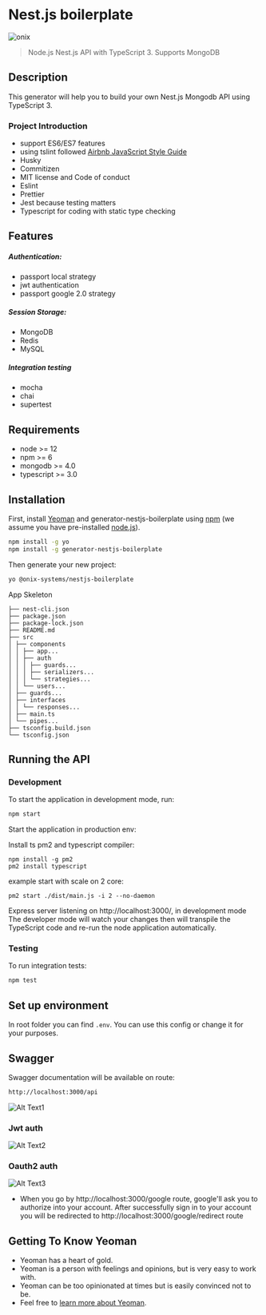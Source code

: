 # Nest.js boilerplate


![onix](https://img.shields.io/badge/onix-systems-blue.svg)

> Node.js Nest.js API with TypeScript 3. Supports MongoDB

## Description
This generator will help you to build your own Nest.js Mongodb API using TypeScript 3.

### Project Introduction
- support ES6/ES7 features
- using tslint followed [Airbnb JavaScript Style Guide](https://github.com/airbnb/javascript)
- Husky
- Commitizen
- MIT license and Code of conduct
- Eslint
- Prettier
- Jest because testing matters
- Typescript for coding with static type checking

## Features
##### Authentication:
- passport local strategy
- jwt authentication
- passport google 2.0 strategy
##### Session Storage:
- MongoDB
- Redis
- MySQL
##### Integration testing
- mocha
- chai
- supertest

## Requirements

- node >= 12
- npm >= 6
- mongodb >= 4.0
- typescript >= 3.0

## Installation

First, install [Yeoman](http://yeoman.io) and generator-nestjs-boilerplate using [npm](https://www.npmjs.com/) (we assume you have pre-installed [node.js](https://nodejs.org/)).

```bash
npm install -g yo
npm install -g generator-nestjs-boilerplate
```

Then generate your new project:

```bash
yo @onix-systems/nestjs-boilerplate
```

App Skeleton

```├── index.js
├── nest-cli.json
├── package.json
├── package-lock.json
├── README.md
├── src
│ ├── components
│ │ ├── app...
│ │ ├── auth
│ │ │ ├── guards...
│ │ │ ├── serializers...
│ │ │ └── strategies...
│ │ └── users...
│ ├── guards...
│ ├── interfaces
│ │ └── responses...
│ ├── main.ts
│ └── pipes...
├── tsconfig.build.json
└── tsconfig.json
```

## Running the API
### Development
To start the application in development mode, run:

```bash
npm start
```

Start the application in production env:

Install ts pm2 and typescript compiler:
```
npm install -g pm2
pm2 install typescript
```

example start with scale on 2 core:
```
pm2 start ./dist/main.js -i 2 --no-daemon
```

Express server listening on http://localhost:3000/, in development mode
The developer mode will watch your changes then will transpile the TypeScript code and re-run the node application automatically.

### Testing
To run integration tests: 
```bash
npm test
```

## Set up environment
In root folder you can find `.env`. You can use this config or change it for your purposes.

## Swagger
Swagger documentation will be available on route: 
```bash
http://localhost:3000/api
```
![Alt Text1](https://media.giphy.com/media/XEUyeEL03IcaZYw6SB/giphy.gif)

### Jwt auth
![Alt Text2](https://media.giphy.com/media/QUKuolFMyd0WsNFIUH/giphy.gif)

### Oauth2 auth
![Alt Text3](https://media.giphy.com/media/RiWDyLQwXaJXu972SM/giphy.gif)
- When you go by http://localhost:3000/google route, google'll ask you to authorize into your account. After successfully sign in to your account you will be redirected to http://localhost:3000/google/redirect route
## Getting To Know Yeoman

 * Yeoman has a heart of gold.
 * Yeoman is a person with feelings and opinions, but is very easy to work with.
 * Yeoman can be too opinionated at times but is easily convinced not to be.
 * Feel free to [learn more about Yeoman](http://yeoman.io/).

[travis-image]: https://travis-ci.org/caiobsouza/generator-ts-node-api.svg?branch=master
[travis-url]: https://travis-ci.org/caiobsouza/generator-ts-node-api
